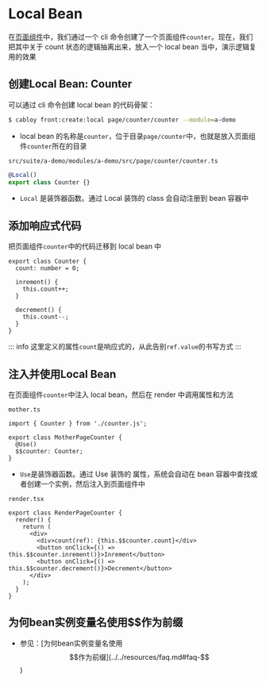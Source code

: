 # Local Bean

在[页面组件](../component/page.md)中，我们通过一个 cli 命令创建了一个页面组件`counter`。现在，我们把其中关于 count 状态的逻辑抽离出来，放入一个 local bean 当中，演示逻辑复用的效果

## 创建Local Bean: Counter

可以通过 cli 命令创建 local bean 的代码骨架：

```bash
$ cabloy front:create:local page/counter/counter --module=a-demo
```

- local bean 的名称是`counter`，位于目录`page/counter`中，也就是放入页面组件`counter`所在的目录

`src/suite/a-demo/modules/a-demo/src/page/counter/counter.ts`

```typescript
@Local()
export class Counter {}
```

- `Local` 是装饰器函数。通过 Local 装饰的 class 会自动注册到 bean 容器中

## 添加响应式代码

把页面组件`counter`中的代码迁移到 local bean 中

```typescript{2-10}
export class Counter {
  count: number = 0;

  inrement() {
    this.count++;
  }

  decrement() {
    this.count--;
  }
}
```

::: info
这里定义的属性`count`是响应式的，从此告别`ref.value`的书写方式
:::

## 注入并使用Local Bean

在页面组件`counter`中注入 local bean，然后在 render 中调用属性和方法

`mother.ts`

```typescript{1,4-11}
import { Counter } from './counter.js';

export class MotherPageCounter {
  @Use()
  $$counter: Counter;
}
```

- `Use`是装饰器函数。通过 Use 装饰的 属性，系统会自动在 bean 容器中查找或者创建一个实例，然后注入到页面组件中

`render.tsx`

```typescript{5-7}
export class RenderPageCounter {
  render() {
    return (
      <div>
        <div>count(ref): {this.$$counter.count}</div>
        <button onClick={() => this.$$counter.inrement()}>Inrement</button>
        <button onClick={() => this.$$counter.decrement()}>Decrement</button>
      </div>
    );
  }
}
```

## 为何bean实例变量名使用$$作为前缀

- 参见：[为何bean实例变量名使用$$作为前缀](../../resources/faq.md#faq-$$)

```

```
